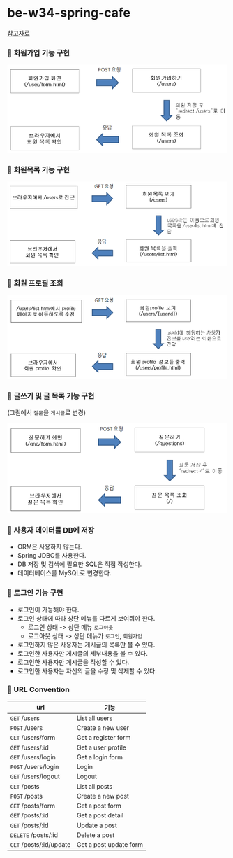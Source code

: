 # be-w34-spring-cafe

[참고자료](https://lucas.codesquad.kr/2022-kakao/course/%EC%9B%B9%EB%B0%B1%EC%97%94%EB%93%9C/Kakao-Cafe)

### 📌 회원가입 기능 구현

![img.png](img/img.png)

### 📌 회원목록 기능 구현

![img_1.png](img/img_1.png)

### 📌 회원 프로필 조회

![img_2.png](img/img_2.png)

### 📌 글쓰기 및 글 목록 기능 구현

(그림에서 `질문`을 `게시글`로 변경)

![img.png](img/img3.png)

### 📌 사용자 데이터를 DB에 저장
- ORM은 사용하지 않는다.
- Spring JDBC를 사용한다.
- DB 저장 및 검색에 필요한 SQL은 직접 작성한다.
- 데이터베이스를 MySQL로 변경한다.

### 📌 로그인 기능 구현
- 로그인이 가능해야 한다.
- 로그인 상태에 따라 상단 메뉴를 다르게 보여줘야 한다.
    - 로그인 상태 -> 상단 메뉴 `로그아웃`
    - 로그아웃 상태 -> 상단 메뉴가 `로그인`, `회원가입`
- 로그인하지 않은 사용자는 게시글의 목록만 볼 수 있다.
- 로그인한 사용자만 게시글의 세부내용을 볼 수 있다.
- 로그인한 사용자만 게시글을 작성할 수 있다.
- 로그인한 사용자는 자신의 글을 수정 및 삭제할 수 있다.

### 📌 URL Convention

| url                     | 기능                     |
|-------------------------|------------------------|
| `GET` /users            | List all users         |
| `POST` /users           | Create a new user      |
| `GET` /users/form       | Get a register form    |
| `GET` /users/:id        | Get a user profile     |
| `GET` /users/login      | Get a login form       |
| `POST` /users/login     | Login                  |
| `GET` /users/logout     | Logout                 |
| `GET` /posts            | List all posts         |
| `POST` /posts           | Create a new post      |
| `GET` /posts/form       | Get a post form        |
| `GET` /posts/:id        | Get a post detail      |
| `GET` /posts/:id        | Update a post          |
| `DELETE` /posts/:id     | Delete a post          |
| `GET` /posts/:id/update | Get a post update form |
